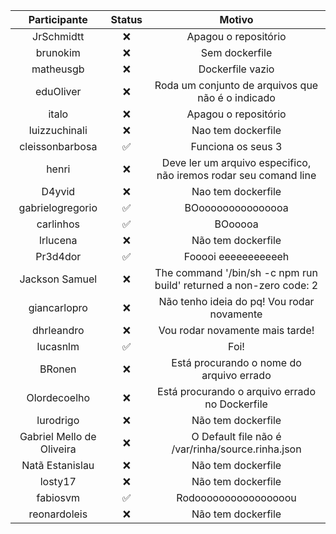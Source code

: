 | Participante | Status  | Motivo |
| :----------: | :-----: | :----: |
| JrSchmidtt | ❌ | Apagou o repositório |
| brunokim | ❌ | Sem dockerfile |
| matheusgb | ❌ | Dockerfile vazio |
| eduOliver  | ❌ | Roda um conjunto de arquivos que não é o indicado |
| italo  | ❌ | Apagou o repositório |
| luizzuchinali | ❌ | Nao tem dockerfile |
| cleissonbarbosa | ✅ | Funciona os seus 3 |
| henri | ❌ | Deve ler um arquivo especifico, não iremos rodar seu comand line |
| D4yvid | ❌ | Nao tem dockerfile |
| gabrielogregorio | ✅ | BOooooooooooooooa |
| carlinhos | ✅ | BOooooa | 
| lrlucena | ❌ | Não tem dockerfile |
| Pr3d4dor | ✅ | Fooooi eeeeeeeeeeeh |
| Jackson Samuel | ❌ | The command '/bin/sh -c npm run build' returned a non-zero code: 2 | 
| giancarlopro | ❌ | Não tenho ideia do pq! Vou rodar novamente |
| dhrleandro | ❌ | Vou rodar novamente mais tarde! |
| lucasnlm | ✅ | Foi! |
| BRonen | ❌ | Está procurando o nome do arquivo errado | 
| Olordecoelho | ❌ | Está procurando o arquivo errado no Dockerfile |
| lurodrigo | ❌ | Não tem dockerfile |
| Gabriel Mello de Oliveira | ❌ | O Default file não é /var/rinha/source.rinha.json | 
| Natã Estanislau | ❌ | Não tem dockerfile |
| losty17 | ❌ | Não tem dockerfile | 
| fabiosvm | ✅ | Rodoooooooooooooooou |
| reonardoleis | ❌ | Não tem dockerfile | 
